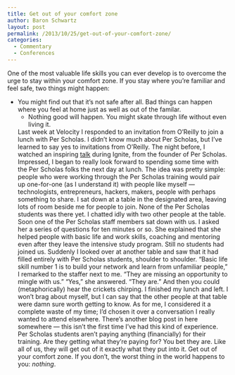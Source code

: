 ```yaml
---
title: Get out of your comfort zone
author: Baron Schwartz
layout: post
permalink: /2013/10/25/get-out-of-your-comfort-zone/
categories:
  - Commentary
  - Conferences
---
```

One of the most valuable life skills you can ever develop is to overcome the urge to stay within your comfort zone. If you stay where you&#8217;re familiar and feel safe, two things might happen: 
*   You might find out that it&#8217;s not safe after all. Bad things can happen where you feel at home just as well as out of the familar. 
    *   Nothing good will happen. You might skate through life without even living it. </ul> 
        Last week at Velocity I responded to an invitation from O&#8217;Reilly to join a lunch with Per Scholas. I didn&#8217;t know much about Per Scholas, but I&#8217;ve learned to say yes to invitations from O&#8217;Reilly. The night before, I watched an inspiring [talk][1] during Ignite, from the founder of Per Scholas. 
        Impressed, I began to really look forward to spending some time with the Per Scholas folks the next day at lunch. The idea was pretty simple: people who were working through the Per Scholas training would pair up one-for-one (as I understand it) with people like myself &#8212; technologists, entrepreneurs, hackers, makers, people with perhaps something to share. 
        I sat down at a table in the designated area, leaving lots of room beside me for people to join. None of the Per Scholas students was there yet. I chatted idly with two other people at the table. Soon one of the Per Scholas staff members sat down with us. I asked her a series of questions for ten minutes or so. She explained that she helped people with basic life and work skills, coaching and mentoring even after they leave the intensive study program. 
        Still no students had joined us. Suddenly I looked over at another table and saw that it had filled entirely with Per Scholas students, shoulder to shoulder. 
        &#8220;Basic life skill number 1 is to build your network and learn from unfamiliar people,&#8221; I remarked to the staffer next to me. &#8220;They are missing an opportunity to mingle with us.&#8221; 
        &#8220;Yes,&#8221; she answered. &#8220;They are.&#8221; 
        And then you could (metaphorically) hear the crickets chirping. I finished my lunch and left. 
        I won&#8217;t brag about myself, but I can say that the other people at that table were damn sure worth getting to know. As for me, I considered it a complete waste of my time; I&#8217;d chosen it over a conversation I really wanted to attend elsewhere. There&#8217;s another blog post in here somewhere &#8212; this isn&#8217;t the first time I&#8217;ve had this kind of experience. 
        Per Scholas students aren&#8217;t paying anything (financially) for their training. Are they getting what they&#8217;re paying for? You bet they are. Like all of us, they will get out of it exactly what they put into it. 
        Get out of your comfort zone. If you don&#8217;t, the worst thing in the world happens to you: *nothing*.

 [1]: http://www.youtube.com/watch?v=t0qcDwDPQ-Q
